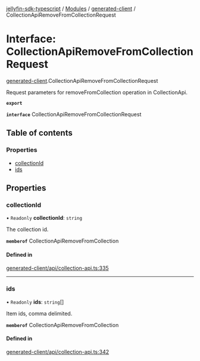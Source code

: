 [jellyfin-sdk-typescript](../README.md) / [Modules](../modules.md) / [generated-client](../modules/generated_client.md) / CollectionApiRemoveFromCollectionRequest

# Interface: CollectionApiRemoveFromCollectionRequest

[generated-client](../modules/generated_client.md).CollectionApiRemoveFromCollectionRequest

Request parameters for removeFromCollection operation in CollectionApi.

**`export`**

**`interface`** CollectionApiRemoveFromCollectionRequest

## Table of contents

### Properties

- [collectionId](generated_client.CollectionApiRemoveFromCollectionRequest.md#collectionid)
- [ids](generated_client.CollectionApiRemoveFromCollectionRequest.md#ids)

## Properties

### collectionId

• `Readonly` **collectionId**: `string`

The collection id.

**`memberof`** CollectionApiRemoveFromCollection

#### Defined in

[generated-client/api/collection-api.ts:335](https://github.com/thornbill/jellyfin-sdk-typescript/blob/350a9a5/src/generated-client/api/collection-api.ts#L335)

___

### ids

• `Readonly` **ids**: `string`[]

Item ids, comma delimited.

**`memberof`** CollectionApiRemoveFromCollection

#### Defined in

[generated-client/api/collection-api.ts:342](https://github.com/thornbill/jellyfin-sdk-typescript/blob/350a9a5/src/generated-client/api/collection-api.ts#L342)
